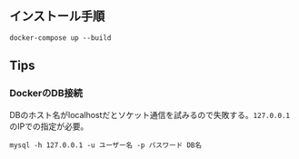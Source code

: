 

## インストール手順

```shell
docker-compose up --build
```

## Tips

### DockerのDB接続
DBのホスト名がlocalhostだとソケット通信を試みるので失敗する。```127.0.0.1```のIPでの指定が必要。
```shell
mysql -h 127.0.0.1 -u ユーザー名 -p パスワード DB名
```

